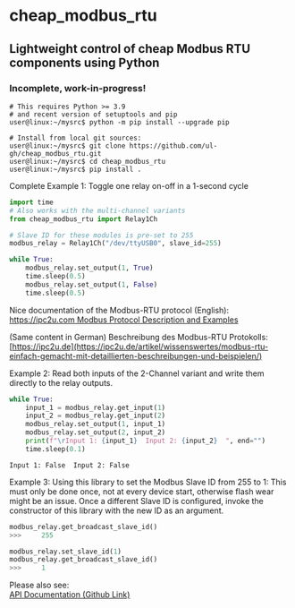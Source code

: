 # cheap_modbus_rtu

## Lightweight control of cheap Modbus RTU components using Python

### Incomplete, work-in-progress!

```
# This requires Python >= 3.9 
# and recent version of setuptools and pip
user@linux:~/mysrc$ python -m pip install --upgrade pip

# Install from local git sources:
user@linux:~/mysrc$ git clone https://github.com/ul-gh/cheap_modbus_rtu.git
user@linux:~/mysrc$ cd cheap_modbus_rtu
user@linux:~/mysrc$ pip install .
```

Complete Example 1: Toggle one relay on-off in a 1-second cycle

```python
import time
# Also works with the multi-channel variants
from cheap_modbus_rtu import Relay1Ch

# Slave ID for these modules is pre-set to 255
modbus_relay = Relay1Ch("/dev/ttyUSB0", slave_id=255)

while True:
    modbus_relay.set_output(1, True)
    time.sleep(0.5)
    modbus_relay.set_output(1, False)
    time.sleep(0.5)
```

Nice documentation of the Modbus-RTU protocol (English):
[https://ipc2u.com Modbus Protocol Description and Examples](https://ipc2u.com/articles/knowledge-base/modbus-rtu-made-simple-with-detailed-descriptions-and-examples/)

(Same content in German) Beschreibung des Modbus-RTU Protokolls:
[https://ipc2u.de](https://ipc2u.de/artikel/wissenswertes/modbus-rtu-einfach-gemacht-mit-detaillierten-beschreibungen-und-beispielen/)


Example 2: Read both inputs of the 2-Channel variant and write them directly to the relay outputs.

```python
while True:
    input_1 = modbus_relay.get_input(1)
    input_2 = modbus_relay.get_input(2)
    modbus_relay.set_output(1, input_1)
    modbus_relay.set_output(2, input_2)
    print(f"\rInput 1: {input_1}  Input 2: {input_2}  ", end="")
    time.sleep(0.1)
```

    Input 1: False  Input 2: False  


Example 3: Using this library to set the Modbus Slave ID from 255 to 1: This must only be done once, not at every device start, otherwise flash wear might be an issue. Once a different Slave ID is configured, invoke the constructor of this library with the new ID as an argument.

```python
modbus_relay.get_broadcast_slave_id()
>>>     255

modbus_relay.set_slave_id(1)
modbus_relay.get_broadcast_slave_id()
>>>     1
```

Please also see:  
[API Documentation (Github Link)](https://ul-gh.github.io/cheap_modbus_rtu/html/classcheap__modbus__rtu_1_1cheap__modbus__io_1_1_cheap_modbus_relay_i_o_module.html)  
